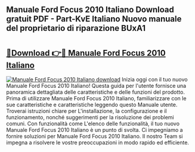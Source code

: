 ## Manuale Ford Focus 2010 Italiano Download gratuit PDF - Part-KvE Italiano Nuovo manuale del proprietario di riparazione BUxA1

# <h2><a href="http://dfgrheb.blite.top/?on=Manuale+Ford+Focus+2010+Italiano">🔗Download 👉🔴 Manuale Ford Focus 2010 Italiano</a></h2>

[![Manuale Ford Focus 2010 Italiano download](https://i.imgur.com/lujVjoI.png)](http://dfgrheb.blite.top/?on=Manuale+Ford+Focus+2010+Italiano)
Inizia oggi con il tuo nuovo Manuale Ford Focus 2010 Italiano! Questa guida per l'utente fornisce una panoramica dettagliata delle caratteristiche e delle funzioni del prodotto. Prima di utilizzare Manuale Ford Focus 2010 Italiano, familiarizzare con le sue caratteristiche e caratteristiche leggendo questo Manuale utente. Troverai istruzioni chiare per L'installazione, la configurazione e il funzionamento, nonché suggerimenti per la risoluzione dei problemi comuni. Con funzionalità come L'elenco delle funzionalità, il tuo nuovo Manuale Ford Focus 2010 Italiano è un punto di svolta. Ci impegniamo a fornire soluzioni per Manuale Ford Focus 2010 Italiano. Il nostro Team si impegna a risolvere le vostre preoccupazioni in modo rapido ed efficiente.
